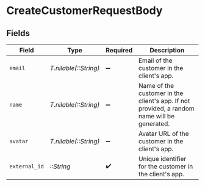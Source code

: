 # CreateCustomerRequestBody


## Fields

| Field                                                                                       | Type                                                                                        | Required                                                                                    | Description                                                                                 |
| ------------------------------------------------------------------------------------------- | ------------------------------------------------------------------------------------------- | ------------------------------------------------------------------------------------------- | ------------------------------------------------------------------------------------------- |
| `email`                                                                                     | *T.nilable(::String)*                                                                       | :heavy_minus_sign:                                                                          | Email of the customer in the client's app.                                                  |
| `name`                                                                                      | *T.nilable(::String)*                                                                       | :heavy_minus_sign:                                                                          | Name of the customer in the client's app. If not provided, a random name will be generated. |
| `avatar`                                                                                    | *T.nilable(::String)*                                                                       | :heavy_minus_sign:                                                                          | Avatar URL of the customer in the client's app.                                             |
| `external_id`                                                                               | *::String*                                                                                  | :heavy_check_mark:                                                                          | Unique identifier for the customer in the client's app.                                     |